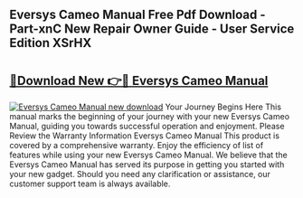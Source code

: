 ## Eversys Cameo Manual Free Pdf Download - Part-xnC New Repair Owner Guide - User Service Edition XSrHX

# <h2><a href="http://bc16704.oget.top/?id=Eversys+Cameo+Manual">🔗Download New 👉🔴 Eversys Cameo Manual</a></h2>

[![Eversys Cameo Manual new download](https://i.imgur.com/5g1atiW.png)](http://bc16704.oget.top/?id=Eversys+Cameo+Manual)
Your Journey Begins Here This manual marks the beginning of your journey with your new Eversys Cameo Manual, guiding you towards successful operation and enjoyment. Please Review the Warranty Information Eversys Cameo Manual This product is covered by a comprehensive warranty. Enjoy the efficiency of list of features while using your new Eversys Cameo Manual. We believe that the Eversys Cameo Manual has served its purpose in getting you started with your new gadget. Should you need any clarification or assistance, our customer support team is always available.
